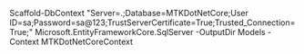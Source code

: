 Scaffold-DbContext "Server=.;Database=MTKDotNetCore;User ID=sa;Password=sa@123;TrustServerCertificate=True;Trusted_Connection=True;" Microsoft.EntityFrameworkCore.SqlServer -OutputDir Models -Context MTKDotNetCoreContext